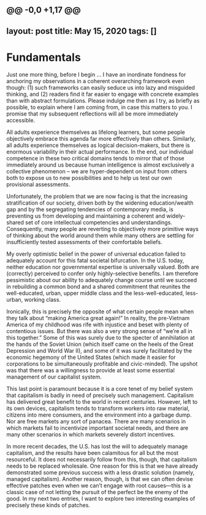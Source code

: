 @@ -0,0 +1,17 @@
---
layout: post
title: May 15, 2020
tags: []
---

# Fundamentals
Just one more thing, before I begin … I have an inordinate fondness for anchoring my observations in a coherent overarching framework even though: (1) such frameworks can easily seduce us into lazy and misguided thinking, and (2) readers find it far easier to engage with concrete examples than with abstract formulations.  Please indulge me then as I try, as briefly as possible, to explain where I am coming from, in case this matters to you.  I promise that my subsequent reflections will all be more immediately accessible.

All adults experience themselves as lifelong learners, but some people objectively embrace this agenda far more effectively than others.  Similarly, all adults experience themselves as logical decision-makers, but there is enormous variability in their actual performance.  In the end, our individual competence in these two critical domains tends to mirror that of those immediately around us because human intelligence is almost exclusively a collective phenomenon – we are hyper-dependent on input from others both to expose us to new possibilities and to help us test our own provisional assessments.

Unfortunately, the problem that we are now facing is that the increasing stratification of our society, driven both by the widening education/wealth gap and by the segregating tendencies of contemporary media, is preventing us from developing and maintaining a coherent and widely-shared set of core intellectual competencies and understandings.  Consequently, many people are reverting to objectively more primitive ways of thinking about the world around them while many others are settling for insufficiently tested assessments of their comfortable beliefs.

My overly optimistic belief in the power of universal education failed to adequately account for this fatal societal bifurcation.  In the U.S. today, neither education nor governmental expertise is universally valued.  Both are (correctly) perceived to confer only highly-selective benefits.  I am therefore pessimistic about our ability to adequately change course until we succeed in rebuilding a common bond and a shared commitment that reunites the well-educated, urban, upper middle class and the less-well-educated, less-urban, working class.

Ironically, this is precisely the opposite of what certain people mean when they talk about “making America great again!”  In reality, the pre-Vietnam America of my childhood was rife with injustice and beset with plenty of contentious issues.  But there was also a very strong sense of “we’re all in this together.”  Some of this was surely due to the specter of annihilation at the hands of the Soviet Union (which itself came on the heels of the Great Depression and World War II), and some of it was surely facilitated by the economic hegemony of the United States (which made it easier for corporations to be simultaneously profitable and civic-minded).  The upshot was that there was a willingness to provide at least some essential management of our capitalist system.

This last point is paramount because it is a core tenet of my belief system that capitalism is badly in need of precisely such management.  Capitalism has delivered great benefit to the world in recent centuries.  However, left to its own devices, capitalism tends to transform workers into raw material, citizens into mere consumers, and the environment into a garbage dump.  Nor are free markets any sort of panacea.  There are many scenarios in which markets fail to incentivize important societal needs, and there are many other scenarios in which markets severely distort incentives.

In more recent decades, the U.S. has lost the will to adequately manage capitalism, and the results have been calamitous for all but the most resourceful.  It does not necessarily follow from this, though, that capitalism needs to be replaced wholesale.  One reason for this is that we have already demonstrated some previous success with a less drastic solution (namely, managed capitalism).  Another reason, though, is that we can often devise effective patches even when we can’t engage with root causes—this is a classic case of not letting the pursuit of the perfect be the enemy of the good.  In my next two entries, I want to explore two interesting examples of precisely these kinds of patches.



